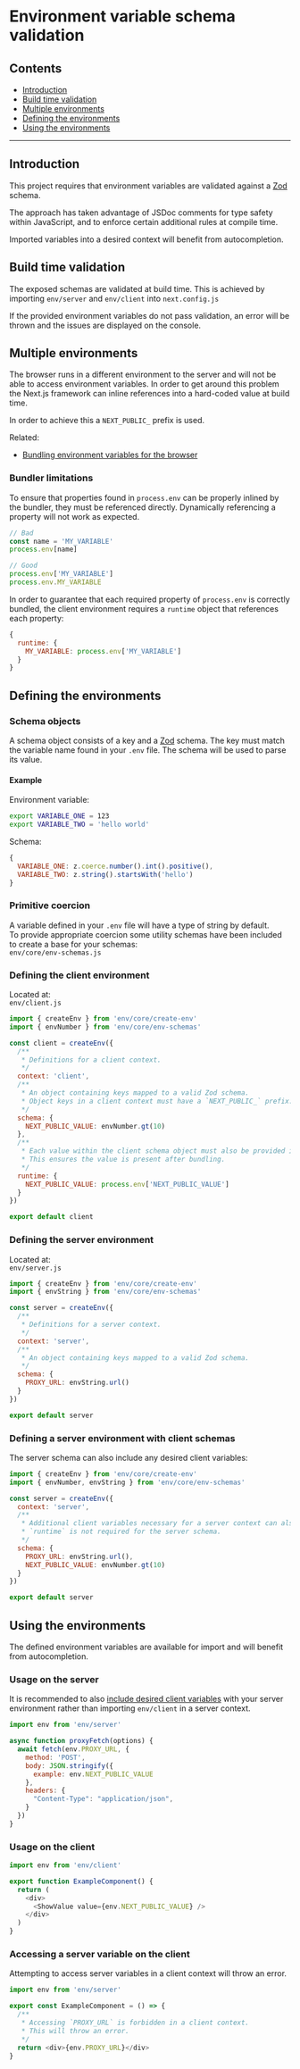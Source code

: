 # Environment variable schema validation

## Contents

- [Introduction](#introduction)
- [Build time validation](#build-time-validation)
- [Multiple environments](#multiple-environments)
- [Defining the environments](#defining-the-environments)
- [Using the environments](#using-the-environments)

---

## Introduction

This project requires that environment variables are validated against a [Zod](https://zod.dev/) schema.

The approach has taken advantage of JSDoc comments for type safety within JavaScript, and to enforce certain additional rules at compile time.

Imported variables into a desired context will benefit from autocompletion.

## Build time validation

The exposed schemas are validated at build time. This is achieved by importing `env/server` and `env/client` into `next.config.js`

If the provided environment variables do not pass validation, an error will be thrown and the issues are displayed on the console.

## Multiple environments

The browser runs in a different environment to the server and will not be able to access environment variables. In order to get around this problem the Next.js framework can inline references into a hard-coded value at build time.

In order to achieve this a `NEXT_PUBLIC_` prefix is used.

Related:

- [Bundling environment variables for the browser](https://nextjs.org/docs/pages/building-your-application/configuring/environment-variables#bundling-environment-variables-for-the-browser)

### Bundler limitations

To ensure that properties found in `process.env` can be properly inlined by the bundler, they must be referenced directly. Dynamically referencing a property will not work as expected.

```js
// Bad
const name = 'MY_VARIABLE'
process.env[name]

// Good
process.env['MY_VARIABLE']
process.env.MY_VARIABLE
```

In order to guarantee that each required property of `process.env` is correctly bundled, the client environment requires a `runtime` object that references each property:

```js
{
  runtime: {
    MY_VARIABLE: process.env['MY_VARIABLE']
  }
}
```

## Defining the environments

### Schema objects

A schema object consists of a key and a [Zod](https://zod.dev) schema. The key must match the variable name found in your `.env` file. The schema will be used to parse its value.

#### Example

Environment variable:

```bash
export VARIABLE_ONE = 123
export VARIABLE_TWO = 'hello world'
```

Schema:

```js
{
  VARIABLE_ONE: z.coerce.number().int().positive(),
  VARIABLE_TWO: z.string().startsWith('hello')
}
```

### Primitive coercion

A variable defined in your `.env` file will have a type of string by default.  
To provide appropriate coercion some utility schemas have been included to create a base for your schemas:  
`env/core/env-schemas.js`

### Defining the client environment

Located at:  
`env/client.js`

```js
import { createEnv } from 'env/core/create-env'
import { envNumber } from 'env/core/env-schemas'

const client = createEnv({
  /**
   * Definitions for a client context.
   */
  context: 'client',
  /**
   * An object containing keys mapped to a valid Zod schema.
   * Object keys in a client context must have a `NEXT_PUBLIC_` prefix.
   */
  schema: {
    NEXT_PUBLIC_VALUE: envNumber.gt(10)
  },
  /**
   * Each value within the client schema object must also be provided in the runtime object.
   * This ensures the value is present after bundling.
   */
  runtime: {
    NEXT_PUBLIC_VALUE: process.env['NEXT_PUBLIC_VALUE']
  }
})

export default client
```

### Defining the server environment

Located at:  
`env/server.js`

```js
import { createEnv } from 'env/core/create-env'
import { envString } from 'env/core/env-schemas'

const server = createEnv({
  /**
   * Definitions for a server context.
   */
  context: 'server',
  /**
   * An object containing keys mapped to a valid Zod schema.
   */
  schema: {
    PROXY_URL: envString.url()
  }
})

export default server
```

### Defining a server environment with client schemas

The server schema can also include any desired client variables:

```js
import { createEnv } from 'env/core/create-env'
import { envNumber, envString } from 'env/core/env-schemas'

const server = createEnv({
  context: 'server',
  /**
   * Additional client variables necessary for a server context can also be included here.
   * `runtime` is not required for the server schema.
   */
  schema: {
    PROXY_URL: envString.url(),
    NEXT_PUBLIC_VALUE: envNumber.gt(10)
  }
})

export default server
```

## Using the environments

The defined environment variables are available for import and will benefit from autocompletion.

### Usage on the server

It is recommended to also [include desired client variables](#defining-a-server-environment-with-client-schemas) with your server environment rather than importing `env/client` in a server context.

```js
import env from 'env/server'

async function proxyFetch(options) {
  await fetch(env.PROXY_URL, {
    method: 'POST',
    body: JSON.stringify({
      example: env.NEXT_PUBLIC_VALUE
    },
    headers: {
      "Content-Type": "application/json",
    }
  })
}
```

### Usage on the client

```js
import env from 'env/client'

export function ExampleComponent() {
  return (
    <div>
      <ShowValue value={env.NEXT_PUBLIC_VALUE} />
    </div>
  )
}
```

### Accessing a server variable on the client

Attempting to access server variables in a client context will throw an error.

```js
import env from 'env/server'

export const ExampleComponent = () => {
  /**
   * Accessing `PROXY_URL` is forbidden in a client context.
   * This will throw an error.
   */
  return <div>{env.PROXY_URL}</div>
}
```
